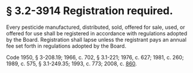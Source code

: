 # § 3.2-3914 Registration required.

<p>Every pesticide manufactured, distributed, sold, offered for sale, used, or offered for use shall be registered in accordance with regulations adopted by the Board. Registration shall lapse unless the registrant pays an annual fee set forth in regulations adopted by the Board.</p><p>Code 1950, § 3-208.19; 1966, c. 702, § 3.1-221; 1976, c. 627; 1981, c. 260; 1989, c. 575, § 3.1-249.35; 1993, c. 773; 2008, c. <a href='http://lis.virginia.gov/cgi-bin/legp604.exe?081+ful+CHAP0860'>860</a>.</p>